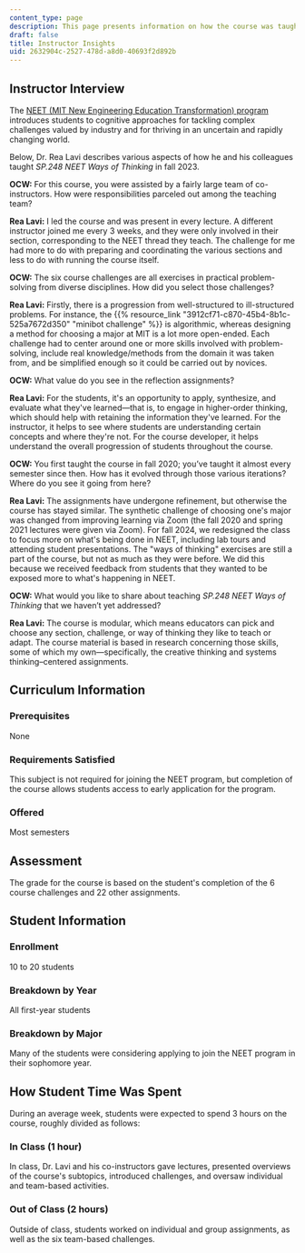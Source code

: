 ```yaml
---
content_type: page
description: This page presents information on how the course was taught.
draft: false
title: Instructor Insights
uid: 2632904c-2527-478d-a8d0-40693f2d892b
---
```

## Instructor Interview

The [NEET (MIT New Engineering Education Transformation) program](https://neet.mit.edu/about/program) introduces students to cognitive approaches for tackling complex challenges valued by industry and for thriving in an uncertain and rapidly changing world.

Below, Dr. Rea Lavi describes various aspects of how he and his colleagues taught *SP.248 NEET Ways of Thinking* in fall 2023.

**OCW:** For this course, you were assisted by a fairly large team of co-instructors. How were responsibilities parceled out among the teaching team?

**Rea Lavi:** I led the course and was present in every lecture. A different instructor joined me every 3 weeks, and they were only involved in their section, corresponding to the NEET thread they teach. The challenge for me had more to do with preparing and coordinating the various sections and less to do with running the course itself. 

**OCW:** The six course challenges are all exercises in practical problem-solving from diverse disciplines. How did you select those challenges?

**Rea Lavi:** Firstly, there is a progression from well-structured to ill-structured problems. For instance, the {{% resource_link "3912cf71-c870-45b4-8b1c-525a7672d350" "minibot challenge" %}} is algorithmic, whereas designing a method for choosing a major at MIT is a lot more open-ended. Each challenge had to center around one or more skills involved with problem-solving, include real knowledge/methods from the domain it was taken from, and be simplified enough so it could be carried out by novices.  

**OCW:** What value do you see in the reflection assignments?

**Rea Lavi:** For the students, it's an opportunity to apply, synthesize, and evaluate what they've learned—that is, to engage in higher-order thinking, which should help with retaining the information they've learned. For the instructor, it helps to see where students are understanding certain concepts and where they're not. For the course developer, it helps understand the overall progression of students throughout the course.

**OCW:** You first taught the course in fall 2020; you’ve taught it almost every semester since then. How has it evolved through those various iterations? Where do you see it going from here?

**Rea Lavi:** The assignments have undergone refinement, but otherwise the course has stayed similar. The synthetic challenge of choosing one's major was changed from improving learning via Zoom (the fall 2020 and spring 2021 lectures were given via Zoom). For fall 2024, we redesigned the class to focus more on what's being done in NEET, including lab tours and attending student presentations. The "ways of thinking" exercises are still a part of the course, but not as much as they were before. We did this because we received feedback from students that they wanted to be exposed more to what's happening in NEET.

**OCW:** What would you like to share about teaching *SP.248 NEET Ways of Thinking* that we haven’t yet addressed?

**Rea Lavi:** The course is modular, which means educators can pick and choose any section, challenge, or way of thinking they like to teach or adapt. The course material is based in research concerning those skills, some of which my own—specifically, the creative thinking and systems thinking–centered assignments.  

## Curriculum Information

### Prerequisites

None

### Requirements Satisfied

This subject is not required for joining the NEET program, but completion of the course allows students access to early application for the program.

### Offered

Most semesters

## Assessment

The grade for the course is based on the student's completion of the 6 course challenges and 22 other assignments.

## Student Information

### Enrollment

10 to 20 students

### Breakdown by Year

All first-year students

### Breakdown by Major

Many of the students were considering applying to join the NEET program in their sophomore year.

## How Student Time Was Spent

During an average week, students were expected to spend 3 hours on the course, roughly divided as follows:

### In Class (1 hour)

In class, Dr. Lavi and his co-instructors gave lectures, presented overviews of the course's subtopics, introduced challenges, and oversaw individual and team-based activities.

### Out of Class (2 hours)

Outside of class, students worked on individual and group assignments, as well as the six team-based challenges.